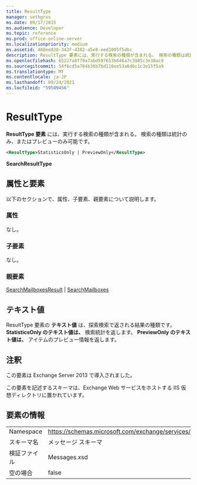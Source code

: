 ```yaml
---
title: ResultType
manager: sethgros
ms.date: 09/17/2015
ms.audience: Developer
ms.topic: reference
ms.prod: office-online-server
ms.localizationpriority: medium
ms.assetid: 488ee828-343f-4382-a5e8-eed1005f5dbc
description: ResultType 要素には、実行する検索の種類が含まれる。 検索の種類は統計のみ、またはプレビューのみ可能です。
ms.openlocfilehash: 65227a8f79a7abd597653b646a7c3985c3e38ac9
ms.sourcegitcommit: 54f6cd5a704b36b76d110ee53a6d6c1c3e15f5a9
ms.translationtype: MT
ms.contentlocale: ja-JP
ms.lasthandoff: 09/24/2021
ms.locfileid: "59509456"
---
```

# <a name="resulttype"></a>ResultType

**ResultType 要素** には、実行する検索の種類が含まれる。 検索の種類は統計のみ、またはプレビューのみ可能です。 
  
```XML
<ResultType>StatisticsOnly | PreviewOnly</ResultType>
```

 **SearchResultType**
## <a name="attributes-and-elements"></a>属性と要素

以下のセクションで、属性、子要素、親要素について説明します。
  
### <a name="attributes"></a>属性

なし。
  
### <a name="child-elements"></a>子要素

なし。
  
### <a name="parent-elements"></a>親要素

[SearchMailboxesResult](searchmailboxesresult.md)  | [SearchMailboxes](searchmailboxes.md)
  
## <a name="text-value"></a>テキスト値

ResultType 要素の **テキスト値** は、探索検索で返される結果の種類です。 **StatisticsOnly のテキスト値は、** 検索統計を返します。 **PreviewOnly のテキスト値は、** アイテムのプレビュー情報を返します。 
  
## <a name="remarks"></a>注釈

この要素は Exchange Server 2013 で導入されました。
  
この要素を記述するスキーマは、Exchange Web サービスをホストする IIS 仮想ディレクトリに置かれています。
  
## <a name="element-information"></a>要素の情報

|||
|:-----|:-----|
|Namespace  <br/> |https://schemas.microsoft.com/exchange/services/2006/messages  <br/> |
|スキーマ名  <br/> |メッセージ スキーマ  <br/> |
|検証ファイル  <br/> |Messages.xsd  <br/> |
|空の場合  <br/> |false  <br/> |
   

